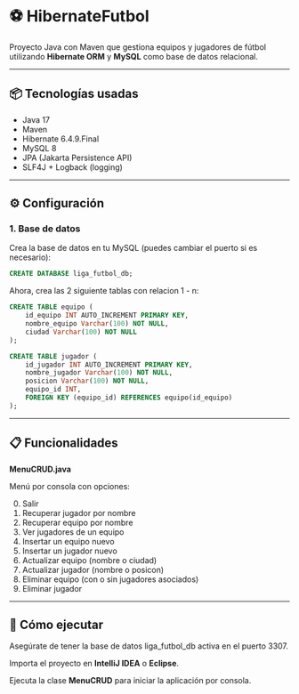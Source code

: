 # ⚽ HibernateFutbol

Proyecto Java con Maven que gestiona equipos y jugadores de fútbol utilizando **Hibernate ORM** y **MySQL** como base de datos relacional.

---

## 📦 Tecnologías usadas

- Java 17
- Maven
- Hibernate 6.4.9.Final
- MySQL 8
- JPA (Jakarta Persistence API)
- SLF4J + Logback (logging)

---

## ⚙️ Configuración

### 1. Base de datos

Crea la base de datos en tu MySQL (puedes cambiar el puerto si es necesario):

```sql
CREATE DATABASE liga_futbol_db;
```

Ahora, crea las 2 siguiente tablas con relacion 1 - n:
```sql
CREATE TABLE equipo (
	id_equipo INT AUTO_INCREMENT PRIMARY KEY,
	nombre_equipo Varchar(100) NOT NULL,
	ciudad Varchar(100) NOT NULL
);
```

```sql
CREATE TABLE jugador (
	id_jugador INT AUTO_INCREMENT PRIMARY KEY,
	nombre_jugador Varchar(100) NOT NULL,
	posicion Varchar(100) NOT NULL,
	equipo_id INT,
	FOREIGN KEY (equipo_id) REFERENCES equipo(id_equipo)
);
```
---

## 📋 Funcionalidades
**MenuCRUD.java**

Menú por consola con opciones:

0. Salir
1. Recuperar jugador por nombre
2. Recuperar equipo por nombre
3. Ver jugadores de un equipo
4. Insertar un equipo nuevo
5. Insertar un jugador nuevo
6. Actualizar equipo (nombre o ciudad)
7. Actualizar jugador (nombre o posicon)
8. Eliminar equipo (con o sin jugadores asociados)
9. Eliminar jugador

---

## 🚀 Cómo ejecutar

Asegúrate de tener la base de datos liga_futbol_db activa en el puerto 3307.

Importa el proyecto en **IntelliJ IDEA** o **Eclipse**.

Ejecuta la clase **MenuCRUD** para iniciar la aplicación por consola.